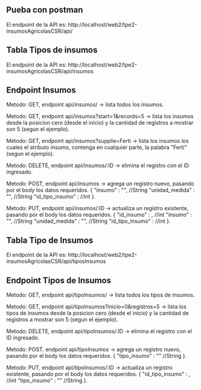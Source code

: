 ## Pueba con postman
El endpoint de la API es: http://localhost/web2/tpe2-insumosAgricolasCSR/api/

## Tabla Tipos de insumos
El endpoint de la API es: http://localhost/web2/tpe2-insumosAgricolasCSR/api/insumos
## Endpoint Insumos
Metodo: GET, endpoint api/insumos/ -> lista todos los insumos.

Metodo: GET, endpoint api/insumos?start=1&records=5 -> lista los insumos desde la posicion cero (desde el inicio) y la cantidad de registros a mostrar son 5 (segun el ejemplo).

Metodo: GET, endpoint api/insumos?supplie=Ferti -> lista los insumos los cuales el atributo insumo, contenga en cualquier parte, la palabra "Ferti" (segun el ejemplo).

Metodo: DELETE, endpoint api/insumos/:ID -> elimina el registro con el ID ingresado.

Metodo: POST, endpoint api/insumos -> agrega un registro nuevo, pasando por el body los datos requeridos.
{
    "insumo" : "", //String
    "unidad_medida" : "", //String
    "id_tipo_insumo" : //int
}.

Metodo: PUT, endpoint api/insumos/:ID -> actualiza un registro existente, pasando por el body los datos requeridos.
{
    "id_insumo" : , //int
    "insumo" : "", //String
    "unidad_medida" : "", //String
    "id_tipo_insumo" : //int
}.

## Tabla Tipo de Insumos
El endpoint de la API es: http://localhost/web2/tpe2-insumosAgricolasCSR/api/tiposInsumos

## Endpoint Tipos de Insumos
Metodo: GET, endpoint api/tipoInsumos/ -> lista todos los tipos de insumos.

Metodo: GET, endpoint api/tipoInsumos?inicio=0&registros=5 -> lista los tipos de insumos desde la posicion cero (desde el inicio) y la cantidad de registros a mostrar son 5 (segun el ejemplo).

Metodo: DELETE, endpoint api/tipoInsumos/:ID -> elimina el registro con el ID ingresado.

Metodo: POST, endpoint api/tipoInsumos -> agrega un registro nuevo, pasando por el body los datos requeridos.
{
    "tipo_insumo" : "" //String
}.

Metodo: PUT, endpoint api/tipoInsumos/:ID -> actualiza un registro existente, pasando por el body los datos requeridos.
{
    "id_tipo_insumo" : , //int
    "tipo_insumo" : "" //String
}.
